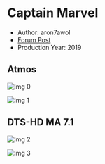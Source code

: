 # Captain Marvel

* Author: aron7awol
* [Forum Post](https://www.avsforum.com/threads/bass-eq-for-filtered-movies.2995212/post-58108028)
* Production Year: 2019

## Atmos

![img 0](https://i.imgur.com/E5lFdv7.jpg)

![img 1](https://i.imgur.com/xsX9Hkk.png)

## DTS-HD MA 7.1

![img 2](https://i.imgur.com/Oe0E2r4.jpg)

![img 3](https://i.imgur.com/mdqaiCs.jpg)


